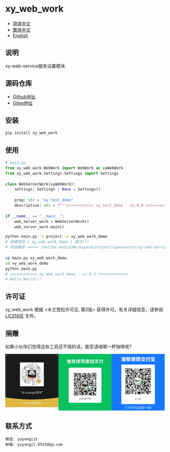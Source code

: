 <!--
 * @Author: 余洋 yuyangit.0515@qq.com
 * @Date: 2024-10-18 13:02:22
 * @LastEditors: 余洋 yuyangit.0515@qq.com
 * @LastEditTime: 2024-10-23 20:52:11
 * @FilePath: /xy_web_work/readme/README_zh_CN.md
 * @Description: 这是默认设置,请设置`customMade`, 打开koroFileHeader查看配置 进行设置: https://github.com/OBKoro1/koro1FileHeader/wiki/%E9%85%8D%E7%BD%AE
-->
# xy_web_work

- [简体中文](README_zh_CN.md)
- [繁体中文](README_zh_TW.md)
- [English](README_en.md)


## 说明

xy-web-service服务设置模块.

## 源码仓库

- <a href="https://github.com/xy-web-service/xy_web_work.git" target="_blank">Github地址</a>  
- <a href="https://gitee.com/xy-web-service/xy_web_work.git" target="_blank">Gitee地址</a>

## 安装

```bash
pip install xy_web_work
```

## 使用

```python
# main.py
from xy_web_work.WebWork import WebWork as xyWebWork
from xy_web_work.Settings.Settings import Settings

class WebServerWork(xyWebWork):
    settings: Settings | None = Settings()

    prog: str = "xy_test_demo"
    description: str = f""">>>>>>>>>>>> xy_test_demo - v1.0.0 <<<<<<<<<<<<<"""

if __name__ == "__main__":
    web_server_work = WebServerWork()
    web_server_work.main()
```

```bash
python main.py -c project -n xy_web_work_demo
# 创建项目 [ xy_web_work_demo ] 成功!!!
# 项目路径 ==>>> /mnt/bs-media/Workspace/project/opensource/xy-web-service/xy_web_work/test/xy_web_work_demo

cp main.py xy_web_work_demo
cd xy_web_work_demo
python main.py
# >>>>>>>>>>>> xy_web_work_demo - v1.0.1 <<<<<<<<<<<<<
# Hello World!!!
```

## 许可证
xy_web_work 根据 <木兰宽松许可证, 第2版> 获得许可。有关详细信息，请参阅 [LICENSE](../LICENSE) 文件。

## 捐赠

如果小伙伴们觉得这些工具还不错的话，能否请咱喝一杯咖啡呢?  

![Pay-Total](./Pay-Total.png)


## 联系方式

```
微信: yuyangiit
邮箱: yuyangit.0515@qq.com
```